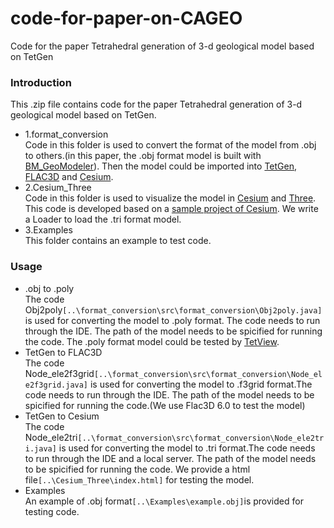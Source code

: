 # code-for-paper-on-CAGEO
Code for the paper
Tetrahedral generation of 3-d geological model based on TetGen

### Introduction

This .zip file contains code for the paper Tetrahedral generation of 3-d geological model based on TetGen. 
* 1.format_conversion<br>
Code in this folder is used to convert the format of the model from .obj to others.(in this paper, the .obj format model is built with [BM_GeoModeler](http://www.geotechbim.com/)). Then the model could be imported into [TetGen](http://wias-berlin.de/software/index.jsp?id=TetGen&lang=1), [FLAC3D](https://www.itasca.co.uk/software/FLAC3D) and [Cesium](https://github.com/CesiumGS/cesium).
* 2.Cesium_Three<br>
Code in this folder is used to visualize the model in [Cesium](https://github.com/CesiumGS/cesium) and [Three](https://threejs.org/). This code is developed based on a [sample project of Cesium](https://cesium.com/blog/2017/10/23/integrating-cesium-with-threejs/). We write a Loader to load the .tri format model.
* 3.Examples<br>
This folder contains an example to test code.

### Usage 
* .obj to .poly<br>
The code Obj2poly`[..\format_conversion\src\format_conversion\Obj2poly.java]` is used for converting the model to .poly format. The code needs to run through the IDE. The path of the model needs to be spicified for running the code. The .poly format model could be tested by [TetView](http://wias-berlin.de/software/tetgen/tetview.html).
* TetGen to FLAC3D<br>
The code Node_ele2f3grid`[..\format_conversion\src\format_conversion\Node_ele2f3grid.java]` is used for converting the model to .f3grid format.The code needs to run through the IDE. The path of the model needs to be spicified for running the code.(We use Flac3D 6.0 to test the model)
* TetGen to Cesium<br>
The code Node_ele2tri`[..\format_conversion\src\format_conversion\Node_ele2tri.java]` is used for converting the model to .tri format.The code needs to run through the IDE and a local server. The path of the model needs to be spicified for running the code. We provide a html file`[..\Cesium_Three\index.html]` for testing the model. 
* Examples<br>
An example of .obj format`[..\Examples\example.obj]`is provided for testing code.
